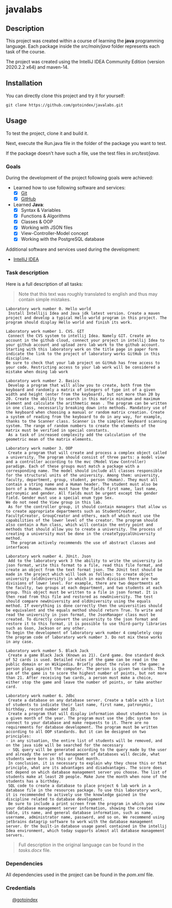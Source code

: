 # javalabs

## Description

This project was created within a course of learning the **java** programming language.
Each package inside the *src/main/java* folder represents each task of the course.

The project was created using the IntelliJ IDEA Community Edition (version 2020.2.2 x64) and maven-14.

## Installation

You can directly clone this project and try it for yourself:

    git clone https://github.com/gotoindex/javalabs.git

## Usage

To test the project, clone it and build it.

Next, execute the Run.java file in the folder of the package you want to test.

If the package doesn't have such a file, use the test files in *src/test/java*.

### Goals
During the development of the project following goals were achieved:
- Learned how to use following software and services:
  - [x] [Git](https://git-scm.com/)
  - [x] [GitHub](https://github.com/)
- Learned **Java**:
  - [x] Syntax & Variables
  - [x] Functions & Algorithms
  - [x] Classes & OOP
  - [x] Working with JSON files
  - [x] View-Controller-Model concept
  - [x] Working with the PostgreSQL database

Additional software and services used during the development:
- [IntelliJ IDEA](https://www.jetbrains.com/idea/)

### Task description

Here is a full description of all tasks:

> Note that this text was roughly translated to english and thus may contain simple mistakes.

    Laboratory work number 0. Hello world
     Install Intelliji Idea and Java jdk latest version. Create a maven project and develop a typical Hello world program in this project. The program should display Hello world and finish its work.
    
    Laboratory work number 1. CVS. GIT
     Connect the CVS system to intellij Idea. Namely GIT. Create an account in the github cloud, connect your project in intellij Idea to your github account and upload zero lab work to the github account.
    Starting with this laboratory work on the title page in paper form indicate the link to the project of laboratory works GitHub in this discipline.
    Be sure to check that your lab project on GitHub has free access to your code. Restricting access to your lab work will be considered a mistake when doing lab work
    
    Laboratory work number 2. Basics
     Develop a program that will allow you to create, both from the keyboard and randomly a matrix of integers of type int of a given width and height (enter from the keyboard), but not more than 20 by 20. Create the ability to search in this matrix minimum and maximum element and calculate the arithmetic mean . The program can be written in one class, necessarily breaking down into methods. Mandatory use of the keyboard when choosing a manual or random matrix creation. Create a system of reading from the keyboard to do in any way, for example, thanks to the Scanner class. Scanner is the simplest keyboard scanning system. The range of random numbers to create the elements of the matrix must be verified in special constants.
     As a task of increased complexity add the calculation of the geometric mean of the matrix elements.
    
    Laboratory work number 3. OOP
     Create a program that will create and process a complex object called a university. The program should consist of three parts: a model view and a controller according to the mvc (Model View Controller) paradigm. Each of these groups must match a package with a corresponding name. The model should include all classes responsible for the structural units of the university. Among them: university, faculty, department, group, student, person (Human). They must all contain a string name and a Human header. The student must also be born of a Human. Human must have the fields first name, last name, patronymic and gender. All fields must be urgent except the gender field. Gender must use a special enum type Sex.
    We do not need the View group in this lab.
     As for the controller group, it should contain managers that allow us to create appropriate departments such as StudentCreator, FacultyCreator, GroupCreator and others, each of which must use the capabilities of the lower level of the creator. The program should also contain a Run class, which will contain the entry point and methods that should allow you to create a university. The process of creating a university must be done in the createTypycalUniversity method.
      The program actively recommends the use of abstract classes and interfaces
    
    Laboratory work number 4. JUnit. Json
     Add to the laboratory work 3 the ability to write the university in json format, write this format to a file, read this file format, and create an object from the text format json. The JUnit test should be made in the project which will look as follows: to create object university (oldUniversity) in which in each division there are two divisions of lower level. For example, there are two departments at the faculty, two groups at each department, and two students at each group. This object must be written to a file in json format. It is then read from this file and restored as newUniversity. The test should compare newUniversity and oldUniversity using the equals method. If everything is done correctly then the universities should be equivalent and the equals method should return True. To write and read the university in json format, the JsonManager class must be created. To directly convert the university to the json format and restore it to this format, it is possible to use third-party libraries such as Gson, Jackson or any other.
    To begin the development of laboratory work number 4 completely copy the program code of laboratory work number 3. Do not mix these works in any case.
    
    Laboratory work number 5. Black Jack
     Create a game Black Jack (Known as 21). Card game. One standard deck of 52 cards is used. Detailed rules of the game can be read in the public domain or on Wikipedia. Briefly about the rules of the game: a person plays against the computer. The person is given two cards. The aim of the game is to score the highest number of points, but not more than 21. After receiving two cards, a person must make a choice, either stop the game and leave the number of points, or take another card.
    
    Laboratory work number 6. Jdbc
     Create a database on any database server. Create a table with a list of students to indicate their last name, first name, patronymic, birthday, record number and ID.
     Create a program that will display information about students born in a given month of the year. The program must use the jdbc system to connect to your database and make requests to it. There are no requirements for database development. The program must be written according to all OOP standards. But it can be designed on two principles:
    - in any situation, the entire list of students will be removed, and on the java side will be searched for the necessary
     - SQL query will be generated according to the query made by the user and already the server of management of databases will decide, what students were born in this or that month.
     In conclusion, it is necessary to explain why they chose this or that principle, what are its advantages and disadvantages. The score does not depend on which database management server you choose. The list of students make at least 20 people. Make June the month when none of the students has a birthday.
     SQL code to create a database to place project 6 lab work in a database file in the resources package. To use this laboratory work, it is recommended to actively use the knowledge gained in the discipline related to database development.
     Be sure to include a print screen from the program in which you view your database management server information, showing the created table, its name, and general database information, such as name, username, administrator name, password, and so on. We recommend using jetbrains datagrip software to work with the database management server. Or the built-in database usage panel contained in the intellij Idea environment, which today supports almost all database management servers.

> Full description in the original language can be found in the *tasks.docx* file.

### Dependencies

All dependencies used in the project can be found in the *pom.xml* file.
    
### Credentials
 
[<img src="https://avatars0.githubusercontent.com/u/49559296?s=460&v=4" width="16" height="16" />](https://github.com/gotoindex) [@gotoindex](https://github.com/gotoindex)
